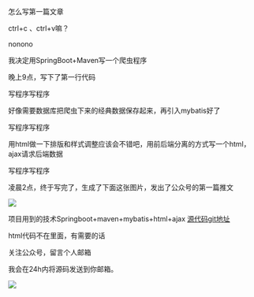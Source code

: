 怎么写第一篇文章

ctrl+c 、ctrl+v嘛？

nonono

我决定用SpringBoot+Maven写一个爬虫程序

晚上9点，写下了第一行代码

写程序写程序

好像需要数据库把爬虫下来的经典数据保存起来，再引入mybatis好了

写程序写程序

用html做一下排版和样式调整应该会不错吧，用前后端分离的方式写一个html，ajax请求后端数据

写程序写程序

凌晨2点，终于写完了，生成了下面这张图片，发出了公众号的第一篇推文

![](https://imgconvert.csdnimg.cn/aHR0cHM6Ly90dmExLnNpbmFpbWcuY24vbGFyZ2UvMDA4MzFyU1RseTFnZGxsdTM4d2FhajMwOWoxYTl0ZGUuanBn?x-oss-process=image/format,png)

项目用到的技术Springboot+maven+mybatis+html+ajax
[源代码git地址](https://github.com/AdmireAn/crawPoetry)

html代码不在里面，有需要的话

关注公众号，留言个人邮箱

我会在24h内将源码发送到你邮箱。

![](https://imgconvert.csdnimg.cn/aHR0cHM6Ly90dmExLnNpbmFpbWcuY24vbGFyZ2UvMDA4MzFyU1RseTFnZGxsemRoNjBmajMwNzYwNzZteG0uanBn?x-oss-process=image/format,png)